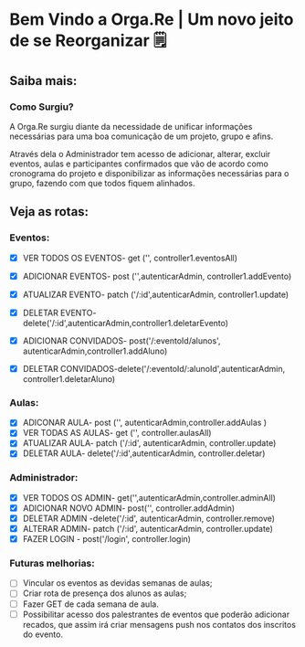 # Bem Vindo a Orga.Re | Um novo jeito de se Reorganizar 🗒

## Saiba mais:
### Como Surgiu?

A Orga.Re surgiu diante da necessidade de unificar informações necessárias para uma boa comunicação de um projeto, grupo e afins.

Através dela  o Administrador tem acesso de adicionar, alterar, excluir eventos, aulas e participantes confirmados  que vão de acordo como cronograma do projeto e disponibilizar as informações necessárias para o grupo, fazendo com que todos fiquem alinhados.

## Veja as rotas:

### Eventos:
- [x] VER TODOS OS EVENTOS- get ('', controller1.eventosAll)
- [x] ADICIONAR EVENTOS- post ('',autenticarAdmin, controller1.addEvento)
- [x] ATUALIZAR EVENTO- patch ('/:id',autenticarAdmin, controller1.update)
- [x] DELETAR EVENTO- delete('/:id',autenticarAdmin,controller1.deletarEvento)
- [x] ADICIONAR CONVIDADOS- post('/:eventoId/alunos', autenticarAdmin,controller1.addAluno)
- [x] DELETAR CONVIDADOS-delete('/:eventoId/:alunoId',autenticarAdmin, controller1.deletarAluno)


### Aulas:
- [x] ADICONAR AULA- post ('', autenticarAdmin,controller.addAulas )
- [x] VER TODAS AS AULAS- get ('', controller.aulasAll)
- [x] ATUALIZAR AULA- patch ('/:id', autenticarAdmin, controller.update)
- [x] DELETAR AULA- delete('/:id',autenticarAdmin, controller.deletar)

### Administrador:
- [x] VER TODOS OS ADMIN- get('',autenticarAdmin,controller.adminAll)
- [x] ADICIONAR NOVO ADMIN- post('', controller.addAdmin)
- [x] DELETAR ADMIN -delete('/:id', autenticarAdmin, controller.remove)
- [x] ALTERAR ADMIN- patch ('/:id', autenticarAdmin, controller.update)
- [x] FAZER LOGIN - post('/login', controller.login)

### Futuras melhorias:
 
- [ ] Vincular os eventos as devidas semanas de aulas;
- [ ] Criar rota de presença dos alunos as aulas;
- [ ] Fazer GET de cada semana de aula. 
- [ ] Possibilitar acesso dos palestrantes de eventos que poderão adicionar recados, que assim  irá criar mensagens push nos contatos dos inscritos do evento.
